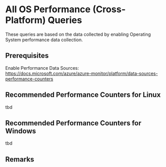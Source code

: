 # All OS Performance (Cross-Platform) Queries

These queries are based on the data collected by enabling Operating System performance data collection.

## Prerequisites

Enable Performance Data Sources: <https://docs.microsoft.com/azure/azure-monitor/platform/data-sources-performance-counters>

## Recommended Performance Counters for Linux
tbd

## Recommended Performance Counters for Windows
tbd

## Remarks
